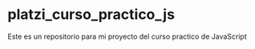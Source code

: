 # platzi_curso_practico_js
Este es un repositorio para mi proyecto del curso practico de JavaScript
